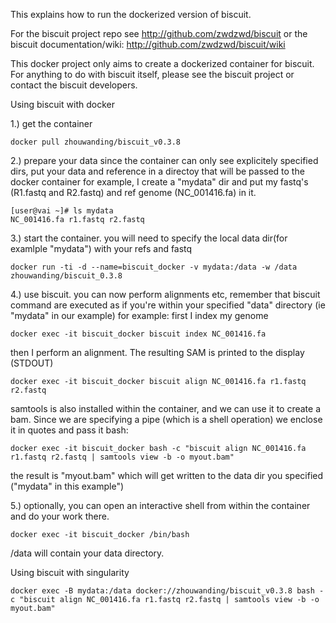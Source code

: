 This explains how to run the dockerized version of biscuit. 

For the biscuit project repo see http://github.com/zwdzwd/biscuit
or the biscuit documentation/wiki: http://github.com/zwdzwd/biscuit/wiki

This docker project only aims to create a dockerized container for biscuit. For anything to do with biscuit itself, please see the biscuit project or contact the biscuit developers.
 

Using biscuit with docker

1.) get the container 

	docker pull zhouwanding/biscuit_v0.3.8

2.) prepare your data
since the container can only see explicitely specified dirs, put your data and reference in a directoy that will be passed to the docker container
for example, I create a "mydata" dir and put my fastq's (R1.fastq and R2.fastq) and ref genome (NC_001416.fa) in it.

	[user@vai ~]# ls mydata
	NC_001416.fa r1.fastq r2.fastq

3.) start the container.  you will need to specify the local data dir(for examlple "mydata") with your refs and fastq

	docker run -ti -d --name=biscuit_docker -v mydata:/data -w /data zhouwanding/biscuit_0.3.8

4.) use biscuit. you can now perform alignments etc, remember that biscuit command are executed as if you're within your specified "data" directory (ie "mydata" in our example)
for example: first I index my genome

	docker exec -it biscuit_docker biscuit index NC_001416.fa

then I perform an alignment. The resulting SAM is printed to the display (STDOUT)

	docker exec -it biscuit_docker biscuit align NC_001416.fa r1.fastq r2.fastq 

samtools is also installed within the container, and we can use it to create a bam. Since we are specifying a pipe (which is a shell operation) we enclose it in quotes and pass it bash: 

	docker exec -it biscuit_docker bash -c "biscuit align NC_001416.fa r1.fastq r2.fastq | samtools view -b -o myout.bam"

the result is "myout.bam" which will get written to the data dir you specified ("mydata" in this example")

5.) optionally, you can open an interactive shell from within the container and do your work there.

	docker exec -it biscuit_docker /bin/bash

/data will contain your data directory.

Using biscuit with singularity

	docker exec -B mydata:/data docker://zhouwanding/biscuit_v0.3.8 bash -c "biscuit align NC_001416.fa r1.fastq r2.fastq | samtools view -b -o myout.bam"


